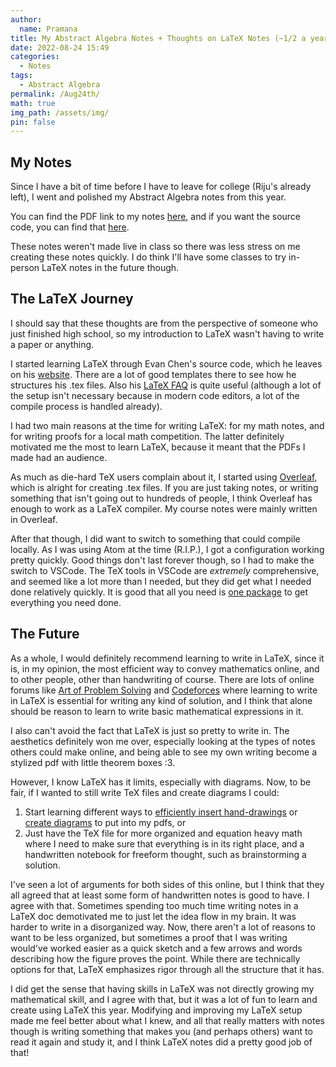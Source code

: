 ```yaml
---
author:
  name: Pramana
title: My Abstract Algebra Notes + Thoughts on LaTeX Notes (~1/2 a year in)
date: 2022-08-24 15:49
categories:
  - Notes
tags:
  - Abstract Algebra
permalink: /Aug24th/
math: true
img_path: /assets/img/
pin: false
---
```


## My Notes

Since I have a bit of time before I have to leave for college (Riju's already left), I went and polished my Abstract Algebra notes from this year.

You can find the PDF link to my notes [here](/assets/pdfposts/MATH-531-Notes.pdf), and if you want the source code, you can find that [here](https://github.com/thatpythonguys/MATH-531-Notes). 

These notes weren't made live in class so there was less stress on me creating these notes quickly. I do think I'll have some classes to try in-person LaTeX notes in the future though.

## The LaTeX Journey

I should say that these thoughts are from the perspective of someone who just finished high school, so my introduction to LaTeX wasn't having to write a paper or anything.

I started learning LaTeX through Evan Chen's source code, which he leaves on his [website](https://web.evanchen.cc/). There are a lot of good templates there to see how he structures his .tex files. Also his [LaTeX FAQ](https://web.evanchen.cc/faq-latex.html) is quite useful (although
a lot of the setup isn't necessary because in modern code editors, a lot of the compile process is handled already).

I had two main reasons at the time for writing LaTeX: for my math notes, and for writing proofs for a local math competition.
The latter definitely motivated me the most to learn LaTeX, because it meant that the PDFs I made had an audience.

As much as die-hard TeX users complain about it, I started using [Overleaf](https://www.overleaf.com/), which is alright for creating .tex files. If you are just taking notes, or writing something that isn't going out to hundreds of people, I think Overleaf has enough to work as a LaTeX compiler. My course notes were mainly written in Overleaf.

After that though, I did want to switch to something that could compile locally. As I was using Atom at the time (R.I.P.), I got a configuration working pretty quickly. Good things don't last forever though, so I had to make the switch to VSCode. The TeX tools in VSCode are *extremely*
comprehensive, and seemed like a lot more than I needed, but they did get what I needed done relatively quickly. It is good that all you need is [one package](https://marketplace.visualstudio.com/items?itemName=James-Yu.latex-workshop) to get everything you need done.

## The Future

As a whole, I would definitely recommend learning to write in LaTeX, since it is, in my opinion, the most efficient way to convey mathematics 
online, and to other people, other than handwriting of course. There are lots of online forums like [Art of Problem Solving](https://artofproblemsolving.com/) and [Codeforces](https://codeforces.com/) where learning to write in LaTeX is essential for writing any kind of solution,
and I think that alone should be reason to learn to write basic mathematical expressions in it. 

I also can't avoid the fact that LaTeX is just so pretty to write in. The aesthetics definitely won me over, especially looking at the types of notes others could make online, and being able to see my own writing become a stylized pdf with little theorem boxes :3.

However, I know LaTeX has it limits, especially with diagrams. Now, to be fair, if I wanted to still write TeX files and create diagrams I could:
1. Start learning different ways to [efficiently insert hand-drawings](https://castel.dev/post/lecture-notes-2/) or [create diagrams](https://web.evanchen.cc/handouts/Constructions/Constructions.pdf#section.6) to put into my pdfs, or 
2. Just have the TeX file for more organized and equation heavy math where I need to make sure that everything is in its right place, and a handwritten notebook for freeform thought, such as brainstorming a solution.

I've seen a lot of arguments for both sides of this online, but I think that they all agreed that at least some form of handwritten notes is good to have. I agree with that. Sometimes spending too much time writing notes in a LaTeX doc demotivated me to just let the idea flow in my brain. It was harder to write in a disorganized way. Now, there aren't a lot of reasons to want to be less organized, but sometimes a proof that I was writing would've worked easier as a quick sketch and a few arrows and words describing how the figure proves the point. While there are technically options for that, LaTeX emphasizes rigor through all the structure that it has.

I did get the sense that having skills in LaTeX was not directly growing my mathematical skill, and I agree with that, but it was a lot of fun to learn and create using LaTeX this year. Modifying and improving my LaTeX setup made me feel better about what I knew, and
all that really matters with notes though is writing something that makes you (and perhaps others) want to read it again and study it, and I think LaTeX notes did a pretty good job of that!